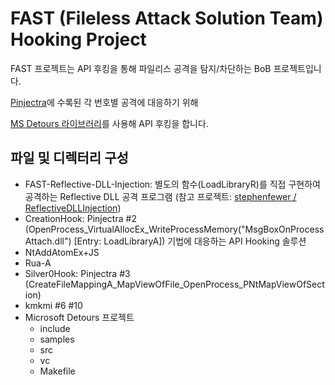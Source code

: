# FAST (Fileless Attack Solution Team) Hooking Project

FAST 프로젝트는 API 후킹을 통해 파일리스 공격을 탐지/차단하는 BoB 프로젝트입니다.

[Pinjectra](https://github.com/SafeBreach-Labs/pinjectra)에 수록된 각 번호별 공격에 대응하기 위해

[MS Detours 라이브러리](https://github.com/microsoft/Detours)를 사용해 API 후킹을 합니다.

## 파일 및 디렉터리 구성

+ FAST-Reflective-DLL-Injection: 별도의 함수(LoadLibraryR)를 직접 구현하여 공격하는 Reflective DLL 공격 프로그램 (참고 프로젝트: [stephenfewer / ReflectiveDLLInjection](https://github.com/stephenfewer/ReflectiveDLLInjection))
+ CreationHook: Pinjectra #2 (OpenProcess_VirtualAllocEx_WriteProcessMemory(\"MsgBoxOnProcessAttach.dll\") \[Entry: LoadLibraryA\]) 기법에 대응하는 API Hooking 솔루션
+ NtAddAtomEx+JS
+ Rua-A
+ Silver0Hook: Pinjectra #3 (CreateFileMappingA_MapViewOfFile_OpenProcess_PNtMapViewOfSection)
+ kmkmi #6 #10
+ Microsoft Detours 프로젝트
  + include
  + samples
  + src
  + vc
  + Makefile

